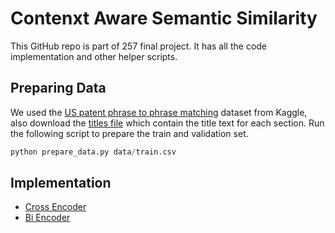 # Contenxt Aware Semantic Similarity

This GitHub repo is part of 257 final project. It has all the code implementation and other helper scripts.

## Preparing Data
We used the [US patent phrase to phrase matching]( https://www.kaggle.com/competitions/us-patent-phrase-to-phrase-matching) dataset from Kaggle, also download the [titles file](https://www.kaggle.com/datasets/xhlulu/cpc-codes) which contain the title text for each section. Run the following script to prepare the train and validation set.

```python
python prepare_data.py data/train.csv
```

## Implementation

- [Cross Encoder](./cross_encoder_HF.ipynb)
- [Bi Encoder](./bi_encoder_ST.ipynb)